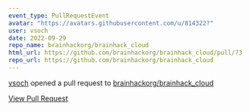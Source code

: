 ```yaml
---
event_type: PullRequestEvent
avatar: "https://avatars.githubusercontent.com/u/814322?"
user: vsoch
date: 2022-09-29
repo_name: brainhackorg/brainhack_cloud
html_url: https://github.com/brainhackorg/brainhack_cloud/pull/73
repo_url: https://github.com/brainhackorg/brainhack_cloud
---
```


<a href='https://github.com/vsoch' target='_blank'>vsoch</a> opened a pull request to <a href='https://github.com/brainhackorg/brainhack_cloud' target='_blank'>brainhackorg/brainhack_cloud</a>

<a href='https://github.com/brainhackorg/brainhack_cloud/pull/73' target='_blank'>View Pull Request</a>